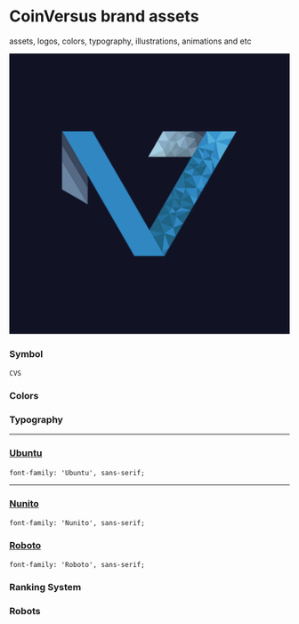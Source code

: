 # CoinVersus brand assets
assets, logos, colors, typography, illustrations, animations and etc

<a href="https://coinversus.com"> ![CoinVersus](https://raw.githubusercontent.com/CoinVs/brand-assets/master/logo/logo.png) </a>

### Symbol
```
CVS
```

### Colors 


### Typography
- - - - 
### [Ubuntu](https://fonts.google.com/specimen/Ubuntu) #

```
font-family: 'Ubuntu', sans-serif;
```

- - - - 
### [Nunito](https://fonts.google.com/specimen/Nunito) #
```
font-family: 'Nunito', sans-serif;
```  
### [Roboto](https://fonts.google.com/specimen/Roboto) #
```
font-family: 'Roboto', sans-serif;
```

### Ranking System


### Robots
